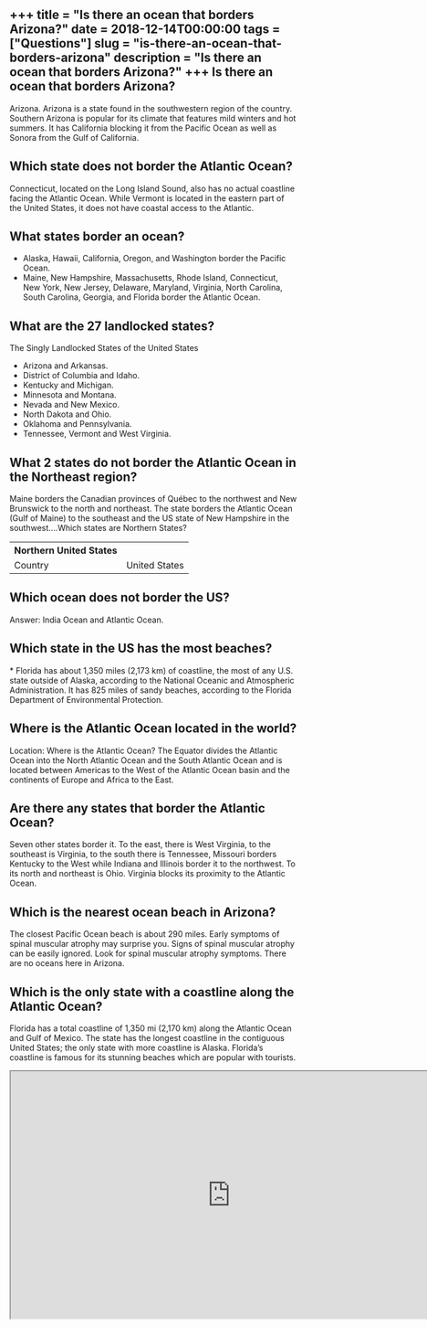 +++
title = "Is there an ocean that borders Arizona?"
date = 2018-12-14T00:00:00
tags = ["Questions"]
slug = "is-there-an-ocean-that-borders-arizona"
description = "Is there an ocean that borders Arizona?"
+++
Is there an ocean that borders Arizona?
---------------------------------------

Arizona. Arizona is a state found in the southwestern region of the country. Southern Arizona is popular for its climate that features mild winters and hot summers. It has California blocking it from the Pacific Ocean as well as Sonora from the Gulf of California.

Which state does not border the Atlantic Ocean?
-----------------------------------------------

Connecticut, located on the Long Island Sound, also has no actual coastline facing the Atlantic Ocean. While Vermont is located in the eastern part of the United States, it does not have coastal access to the Atlantic.

What states border an ocean?
----------------------------

- Alaska, Hawaii, California, Oregon, and Washington border the Pacific Ocean.
- Maine, New Hampshire, Massachusetts, Rhode Island, Connecticut, New York, New Jersey, Delaware, Maryland, Virginia, North Carolina, South Carolina, Georgia, and Florida border the Atlantic Ocean.

What are the 27 landlocked states?
----------------------------------

The Singly Landlocked States of the United States

- Arizona and Arkansas.
- District of Columbia and Idaho.
- Kentucky and Michigan.
- Minnesota and Montana.
- Nevada and New Mexico.
- North Dakota and Ohio.
- Oklahoma and Pennsylvania.
- Tennessee, Vermont and West Virginia.

What 2 states do not border the Atlantic Ocean in the Northeast region?
-----------------------------------------------------------------------

Maine borders the Canadian provinces of Québec to the northwest and New Brunswick to the north and northeast. The state borders the Atlantic Ocean (Gulf of Maine) to the southeast and the US state of New Hampshire in the southwest….Which states are Northern States?

<table><tr><th>Northern United States</th></tr><tr><td>Country</td><td>United States</td></tr></table>

Which ocean does not border the US?
-----------------------------------

Answer: India Ocean and Atlantic Ocean.

Which state in the US has the most beaches?
-------------------------------------------

\* Florida has about 1,350 miles (2,173 km) of coastline, the most of any U.S. state outside of Alaska, according to the National Oceanic and Atmospheric Administration. It has 825 miles of sandy beaches, according to the Florida Department of Environmental Protection.

Where is the Atlantic Ocean located in the world?
-------------------------------------------------

Location: Where is the Atlantic Ocean? The Equator divides the Atlantic Ocean into the North Atlantic Ocean and the South Atlantic Ocean and is located between Americas to the West of the Atlantic Ocean basin and the continents of Europe and Africa to the East.

Are there any states that border the Atlantic Ocean?
----------------------------------------------------

Seven other states border it. To the east, there is West Virginia, to the southeast is Virginia, to the south there is Tennessee, Missouri borders Kentucky to the West while Indiana and Illinois border it to the northwest. To its north and northeast is Ohio. Virginia blocks its proximity to the Atlantic Ocean.

Which is the nearest ocean beach in Arizona?
--------------------------------------------

The closest Pacific Ocean beach is about 290 miles. Early symptoms of spinal muscular atrophy may surprise you. Signs of spinal muscular atrophy can be easily ignored. Look for spinal muscular atrophy symptoms. There are no oceans here in Arizona.

Which is the only state with a coastline along the Atlantic Ocean?
------------------------------------------------------------------

Florida has a total coastline of 1,350 mi (2,170 km) along the Atlantic Ocean and Gulf of Mexico. The state has the longest coastline in the contiguous United States; the only state with more coastline is Alaska. Florida’s coastline is famous for its stunning beaches which are popular with tourists.

<iframe allow="accelerometer; autoplay; clipboard-write; encrypted-media; gyroscope; picture-in-picture" allowfullscreen="" class="__youtube_prefs__  epyt-is-override  no-lazyload" data-no-lazy="1" data-origheight="433" data-origwidth="770" data-skipgform_ajax_framebjll="" height="433" id="_ytid_72455" loading="lazy" src="https://www.youtube.com/embed/SbzvksnJ8S4?enablejsapi=1&autoplay=0&cc_load_policy=0&cc_lang_pref=&iv_load_policy=1&loop=0&modestbranding=0&rel=1&fs=1&playsinline=0&autohide=2&theme=dark&color=red&controls=1&" title="YouTube player" width="770"></iframe>